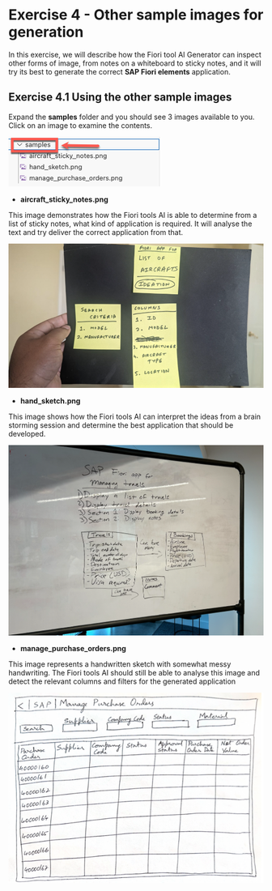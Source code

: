 #  Exercise 4 - Other sample images for generation


In this exercise, we will describe how the Fiori tool AI Generator can inspect other forms of image, from notes on a whiteboard to sticky notes, and it will try its best to generate the correct **SAP Fiori elements** application.


## Exercise 4.1 Using the other sample images

Expand the **samples** folder and you should see 3 images available to you.  Click on an image to examine the contents.

![image](ex4img1.png)

- **aircraft_sticky_notes.png**

This image demonstrates how the Fiori tools AI is able to determine from a list of sticky notes, what kind of application is required.  It will analyse the text and try deliver the correct application from that.

![image](ex4img2.png)

- **hand_sketch.png**

This image shows how the Fiori tools AI can interpret the ideas from a brain storming session and determine the best application that should be developed.

![image](ex4img3.png)

- **manage_purchase_orders.png**

This image represents a handwritten sketch with somewhat messy handwriting.  The Fiori tools AI should still be able to analyse this image and detect the relevant columns and filters for the generated application

![image](ex4img4.png)

